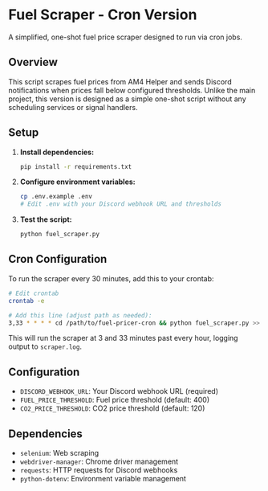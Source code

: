 # Fuel Scraper - Cron Version

A simplified, one-shot fuel price scraper designed to run via cron jobs.

## Overview

This script scrapes fuel prices from AM4 Helper and sends Discord notifications when prices fall below configured thresholds. Unlike the main project, this version is designed as a simple one-shot script without any scheduling services or signal handlers.

## Setup

1. **Install dependencies:**
   ```bash
   pip install -r requirements.txt
   ```

2. **Configure environment variables:**
   ```bash
   cp .env.example .env
   # Edit .env with your Discord webhook URL and thresholds
   ```

3. **Test the script:**
   ```bash
   python fuel_scraper.py
   ```

## Cron Configuration

To run the scraper every 30 minutes, add this to your crontab:

```bash
# Edit crontab
crontab -e

# Add this line (adjust path as needed):
3,33 * * * * cd /path/to/fuel-pricer-cron && python fuel_scraper.py >> scraper.log 2>&1
```

This will run the scraper at 3 and 33 minutes past every hour, logging output to `scraper.log`.

## Configuration

- `DISCORD_WEBHOOK_URL`: Your Discord webhook URL (required)
- `FUEL_PRICE_THRESHOLD`: Fuel price threshold (default: 400)
- `CO2_PRICE_THRESHOLD`: CO2 price threshold (default: 120)

## Dependencies

- `selenium`: Web scraping
- `webdriver-manager`: Chrome driver management
- `requests`: HTTP requests for Discord webhooks
- `python-dotenv`: Environment variable management
